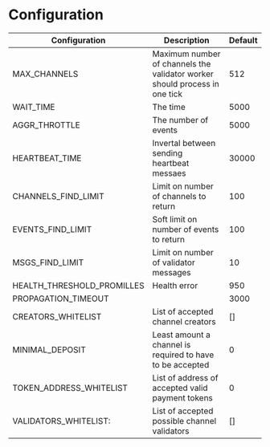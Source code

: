 # Configuration

| Configuration | Description  |  Default |
|--------------| --------------| ------------|
| MAX_CHANNELS | Maximum number of channels the validator worker should process in one tick | 512
| WAIT_TIME | The time  | 5000 |
| AGGR_THROTTLE | The number of events | 5000 |
| HEARTBEAT_TIME | Invertal between sending heartbeat messaes | 30000 |
| CHANNELS_FIND_LIMIT | Limit on number of channels to return | 100 |
| EVENTS_FIND_LIMIT | Soft limit on number of events to return | 100 |
| MSGS_FIND_LIMIT | Limit on number of validator messages | 10 |
| HEALTH_THRESHOLD_PROMILLES | Health error | 950|
| PROPAGATION_TIMEOUT | | 3000 |
| CREATORS_WHITELIST | List of accepted channel creators | [] |
| MINIMAL_DEPOSIT | Least amount a channel is required to have to be accepted | 0 |
| TOKEN_ADDRESS_WHITELIST | List of address of accepted valid payment tokens  | 0 |
| VALIDATORS_WHITELIST: | List of accepted possible channel validators  | [] |